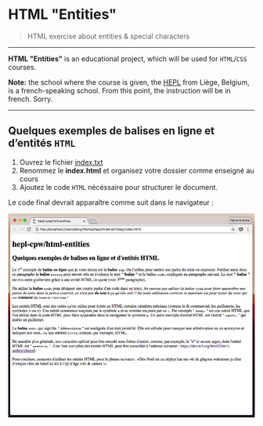 # HTML "Entities"

> HTML exercise about entities & special characters

* * *

**HTML "Entities"** is an educational project, which will be used for `HTML`/`CSS` courses.

**Note:** the school where the course is given, the [HEPL](http://www.hepl.be) from Liège, Belgium, is a french-speaking school. From this point, the instruction will be in french. Sorry.

* * *

## Quelques exemples de balises en ligne et d’entités `HTML`

1. Ouvrez le fichier [index.txt](./assets-starter/index.txt)
2. Renommez le **index.html** et organisez votre dossier comme enseigné au cours
3. Ajoutez le code `HTML` nécéssaire pour structurer le document.

Le code final devrait apparaître comme suit dans le navigateur :

![rendu du code dans le navigateur](./assets-starter/rendu.png)
